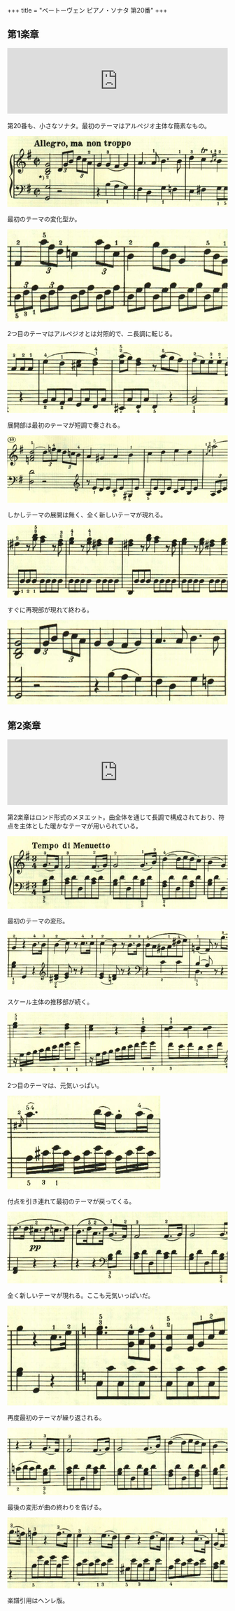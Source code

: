 +++
title = "ベートーヴェン ピアノ・ソナタ 第20番"
+++

## 第1楽章

<iframe allow="autoplay *; encrypted-media *;" frameborder="0" height="150" style="width:100%;max-width:660px;overflow:hidden;background:transparent;" sandbox="allow-forms allow-popups allow-same-origin allow-scripts allow-storage-access-by-user-activation allow-top-navigation-by-user-activation" src="https://embed.music.apple.com/us/album/piano-sonata-no-20-in-g-major-op-49-no-2-i-andante/961808697?i=961809069&app=music"></iframe>

第20番も、小さなソナタ。最初のテーマはアルペジオ主体な簡素なもの。

<img src="934.jpg">

最初のテーマの変化型か。

<img src="932.jpg">

2つ目のテーマはアルペジオとは対照的で、ニ長調に転じる。

<img src="933.jpg">

展開部は最初のテーマが短調で奏される。

<img src="930.jpg">

しかしテーマの展開は無く、全く新しいテーマが現れる。

<img src="931.jpg">

すぐに再現部が現れて終わる。

<img src="929.jpg">

## 第2楽章

<iframe allow="autoplay *; encrypted-media *;" frameborder="0" height="150" style="width:100%;max-width:660px;overflow:hidden;background:transparent;" sandbox="allow-forms allow-popups allow-same-origin allow-scripts allow-storage-access-by-user-activation allow-top-navigation-by-user-activation" src="https://embed.music.apple.com/us/album/piano-sonata-no-20-in-g-major-op-49-no-2-ii-rondo-allegro/961808697?i=961809070&app=music"></iframe>

第2楽章はロンド形式のメヌエット。曲全体を通じて長調で構成されており、符点を主体とした暖かなテーマが用いられている。

<img src="937.jpg">

最初のテーマの変形。

<img src="939.jpg">

スケール主体の推移部が続く。

<img src="940.jpg">

2つ目のテーマは、元気いっぱい。

<img src="936.jpg">

付点を引き連れて最初のテーマが戻ってくる。

<img src="938.jpg">

全く新しいテーマが現れる。ここも元気いっぱいだ。

<img src="941.jpg">

再度最初のテーマが繰り返される。

<img src="942.jpg">

最後の変形が曲の終わりを告げる。

<img src="943.jpg">

楽譜引用はヘンレ版。
